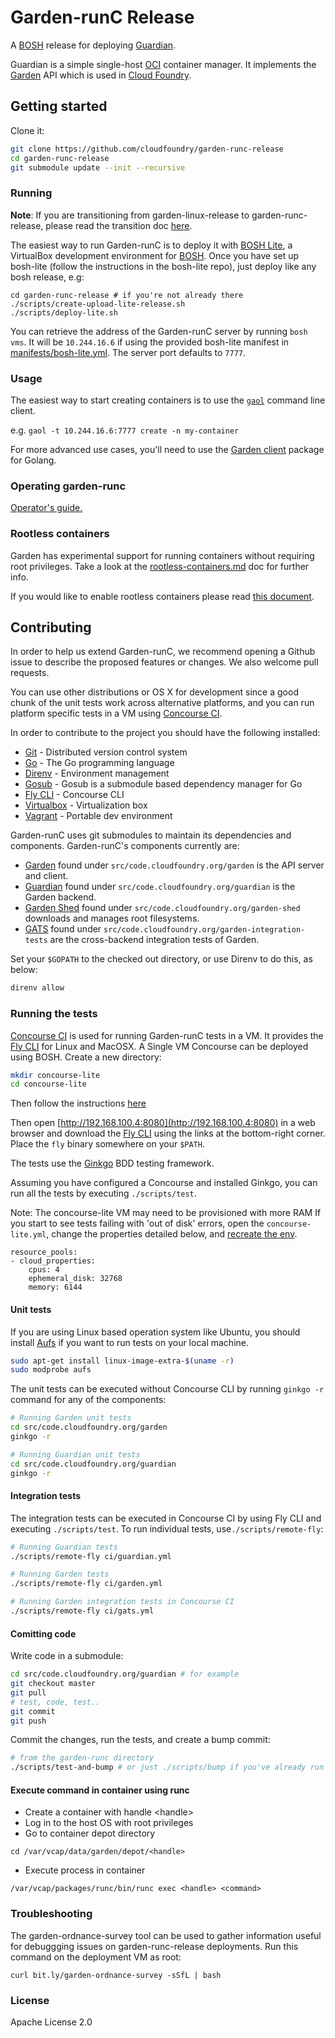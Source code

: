 # Garden-runC Release

A [BOSH](http://docs.cloudfoundry.org/bosh/) release for deploying
[Guardian](https://github.com/cloudfoundry/guardian).

Guardian is a simple single-host [OCI](https://opencontainers.org/) container
manager. It implements the [Garden](https://github.com/cloudfoundry/garden/)
API which is used in [Cloud Foundry](https://www.cloudfoundry.org/).

## Getting started

Clone it:

```bash
git clone https://github.com/cloudfoundry/garden-runc-release
cd garden-runc-release
git submodule update --init --recursive
```

### Running

**Note**: If you are transitioning from garden-linux-release to
garden-runc-release, please read the transition doc
[here](https://github.com/cloudfoundry/garden-runc-release/blob/master/docs/transition-from-garden-linux.md).

The easiest way to run Garden-runC is to deploy it with [BOSH
Lite](https://bosh.io/docs/bosh-lite.html), a VirtualBox development
environment for [BOSH](https://bosh.io). Once you have  set up bosh-lite
(follow the instructions in the bosh-lite repo), just deploy like any bosh
release, e.g:

~~~~
cd garden-runc-release # if you're not already there
./scripts/create-upload-lite-release.sh
./scripts/deploy-lite.sh
~~~~

You can retrieve the address of the Garden-runC server by running `bosh vms`.
It will be `10.244.16.6` if using the provided bosh-lite manifest in
[manifests/bosh-lite.yml](https://github.com/cloudfoundry/garden-runc-release/blob/master/manifests/bosh-lite.yml).
The server port defaults to `7777`.

### Usage

The easiest way to start creating containers is to use the
[`gaol`](https://github.com/contraband/gaol) command line client.

e.g. `gaol -t 10.244.16.6:7777 create -n my-container`

For more advanced use cases, you'll need to use the [Garden
client](https://godoc.org/code.cloudfoundry.org/garden#Client)
package for Golang.

### Operating garden-runc

[Operator's guide.](docs/opsguide.md)

### Rootless containers

Garden has experimental support for running containers without requiring root
privileges. Take a look at the
[rootless-containers.md](docs/articles/rootless-containers.md) doc for further info.

If you would like to enable rootless containers please read [this
document](docs/enabling-rootless-containers.md).

## Contributing

In order to help us extend Garden-runC, we recommend opening a Github issue to
describe the proposed features or changes. We also welcome pull requests.

You can use other distributions or OS X for development since a good chunk of
the unit tests work across alternative platforms, and you can run platform
specific tests in a VM using [Concourse CI](https://concourse.ci/).

In order to contribute to the project you should have the following installed:

- [Git](https://git-scm.com/) - Distributed version control system
- [Go](https://golang.org/doc/install#install) - The Go programming
   language
- [Direnv](https://github.com/direnv/direnv) - Environment management
- [Gosub](https://github.com/vito/gosub) - Gosub is a submodule based dependency manager for Go
- [Fly CLI](https://github.com/concourse/fly) - Concourse CLI
- [Virtualbox](https://www.virtualbox.org/) - Virtualization box
- [Vagrant](https://www.vagrantup.com/) - Portable dev environment

Garden-runC uses git submodules to maintain its dependencies and components.
Garden-runC's components currently are:

* [Garden](https://github.com/cloudfoundry/garden) found under
   `src/code.cloudfoundry.org/garden` is the API server and client.
* [Guardian](https://github.com/cloudfoundry/guardian) found under
   `src/code.cloudfoundry.org/guardian` is the Garden backend.
* [Garden Shed](https://github.com/cloudfoundry/garden-shed) found under
   `src/code.cloudfoundry.org/garden-shed` downloads and manages
   root filesystems.
* [GATS](https://github.com/cloudfoundry/garden-integration-tests)
   found under `src/code.cloudfoundry.org/garden-integration-tests`
   are the cross-backend integration tests of Garden.

Set your `$GOPATH` to the checked out directory, or use Direnv to do this, as
below:

```bash
direnv allow
```

### Running the tests

[Concourse CI](https://concourse.ci/) is used for running Garden-runC tests
in a VM. It provides the [Fly CLI](https://github.com/concourse/fly) for
Linux and MacOSX. A Single VM Concourse can be deployed using BOSH.
Create a new directory:

```bash
mkdir concourse-lite
cd concourse-lite
```

Then follow the instructions [here](http://concourse.ci/concourse-lite.html)

Then open [http://192.168.100.4:8080](http://192.168.100.4:8080) in a web browser
and download the [Fly CLI](http://concourse.ci/fly-cli.html) using the links at
the bottom-right corner. Place the `fly` binary somewhere on your `$PATH`.

The tests use the [Ginkgo](https://onsi.github.io/ginkgo/) BDD testing
framework.

Assuming you have configured a Concourse and installed Ginkgo, you can run all
the tests by executing `./scripts/test`.

Note: The concourse-lite VM may need to be provisioned with more RAM
If you start to see tests failing with 'out of disk' errors,  open the
`concourse-lite.yml`, change the properties detailed below, and [recreate the env](http://concourse.ci/concourse-lite.html). 

```
resource_pools:
- cloud_properties:
    cpus: 4
    ephemeral_disk: 32768
    memory: 6144
```

#### Unit tests

If you are using Linux based operation system like Ubuntu, you should install
[Aufs](http://aufs.sourceforge.net/) if you want to run tests on your local
machine.

```bash
sudo apt-get install linux-image-extra-$(uname -r)
sudo modprobe aufs
```

The unit tests can be executed without Concourse CLI by running `ginkgo -r`
command for any of the components:

```bash
# Running Garden unit tests
cd src/code.cloudfoundry.org/garden
ginkgo -r

# Running Guardian unit tests
cd src/code.cloudfoundry.org/guardian
ginkgo -r
```

#### Integration tests

The integration tests can be executed in Concourse CI by using Fly CLI and
executing `./scripts/test`.
To run individual tests, use`./scripts/remote-fly`:

```bash
# Running Guardian tests
./scripts/remote-fly ci/guardian.yml

# Running Garden tests
./scripts/remote-fly ci/garden.yml

# Running Garden integration tests in Concourse CI
./scripts/remote-fly ci/gats.yml
```

#### Comitting code

Write code in a submodule:

```bash
cd src/code.cloudfoundry.org/guardian # for example
git checkout master
git pull
# test, code, test..
git commit
git push
```

Commit the changes, run the tests, and create a bump commit:

```bash
# from the garden-runc directory
./scripts/test-and-bump # or just ./scripts/bump if you've already run the tests
```

#### Execute command in container using runc

- Create a container with handle &lt;handle&gt;
- Log in to the host OS with root privileges
- Go to container depot directory
```
cd /var/vcap/data/garden/depot/<handle>
```
- Execute process in container
```
/var/vcap/packages/runc/bin/runc exec <handle> <command>
```

### Troubleshooting

The garden-ordnance-survey tool can be used to gather information useful for
debuggging issues on garden-runc-release deployments. Run this command on the
deployment VM as root:

`curl bit.ly/garden-ordnance-survey -sSfL | bash`

### License

Apache License 2.0
